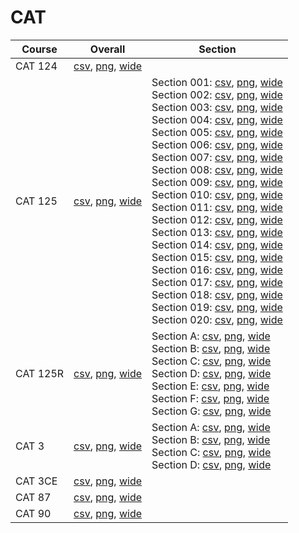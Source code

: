 # CAT

| Course | Overall | Section |
| ------ | ------- | ------- |
| CAT 124 | [csv](https://github.com/UCSD-Historical-Enrollment-Data/2024Spring/blob/main/overall/CAT%20124.csv), [png](https://raw.githubusercontent.com/UCSD-Historical-Enrollment-Data/2024Spring/main/plot_overall/CAT%20124.png), [wide](https://raw.githubusercontent.com/UCSD-Historical-Enrollment-Data/2024Spring/main/plot_overall_wide/CAT%20124.png) |  |
| CAT 125 | [csv](https://github.com/UCSD-Historical-Enrollment-Data/2024Spring/blob/main/overall/CAT%20125.csv), [png](https://raw.githubusercontent.com/UCSD-Historical-Enrollment-Data/2024Spring/main/plot_overall/CAT%20125.png), [wide](https://raw.githubusercontent.com/UCSD-Historical-Enrollment-Data/2024Spring/main/plot_overall_wide/CAT%20125.png) | Section 001: [csv](https://github.com/UCSD-Historical-Enrollment-Data/2024Spring/blob/main/section/CAT%20125_001.csv), [png](https://raw.githubusercontent.com/UCSD-Historical-Enrollment-Data/2024Spring/main/plot_section/CAT%20125_001.png), [wide](https://raw.githubusercontent.com/UCSD-Historical-Enrollment-Data/2024Spring/main/plot_section_wide/CAT%20125_001.png)<br>Section 002: [csv](https://github.com/UCSD-Historical-Enrollment-Data/2024Spring/blob/main/section/CAT%20125_002.csv), [png](https://raw.githubusercontent.com/UCSD-Historical-Enrollment-Data/2024Spring/main/plot_section/CAT%20125_002.png), [wide](https://raw.githubusercontent.com/UCSD-Historical-Enrollment-Data/2024Spring/main/plot_section_wide/CAT%20125_002.png)<br>Section 003: [csv](https://github.com/UCSD-Historical-Enrollment-Data/2024Spring/blob/main/section/CAT%20125_003.csv), [png](https://raw.githubusercontent.com/UCSD-Historical-Enrollment-Data/2024Spring/main/plot_section/CAT%20125_003.png), [wide](https://raw.githubusercontent.com/UCSD-Historical-Enrollment-Data/2024Spring/main/plot_section_wide/CAT%20125_003.png)<br>Section 004: [csv](https://github.com/UCSD-Historical-Enrollment-Data/2024Spring/blob/main/section/CAT%20125_004.csv), [png](https://raw.githubusercontent.com/UCSD-Historical-Enrollment-Data/2024Spring/main/plot_section/CAT%20125_004.png), [wide](https://raw.githubusercontent.com/UCSD-Historical-Enrollment-Data/2024Spring/main/plot_section_wide/CAT%20125_004.png)<br>Section 005: [csv](https://github.com/UCSD-Historical-Enrollment-Data/2024Spring/blob/main/section/CAT%20125_005.csv), [png](https://raw.githubusercontent.com/UCSD-Historical-Enrollment-Data/2024Spring/main/plot_section/CAT%20125_005.png), [wide](https://raw.githubusercontent.com/UCSD-Historical-Enrollment-Data/2024Spring/main/plot_section_wide/CAT%20125_005.png)<br>Section 006: [csv](https://github.com/UCSD-Historical-Enrollment-Data/2024Spring/blob/main/section/CAT%20125_006.csv), [png](https://raw.githubusercontent.com/UCSD-Historical-Enrollment-Data/2024Spring/main/plot_section/CAT%20125_006.png), [wide](https://raw.githubusercontent.com/UCSD-Historical-Enrollment-Data/2024Spring/main/plot_section_wide/CAT%20125_006.png)<br>Section 007: [csv](https://github.com/UCSD-Historical-Enrollment-Data/2024Spring/blob/main/section/CAT%20125_007.csv), [png](https://raw.githubusercontent.com/UCSD-Historical-Enrollment-Data/2024Spring/main/plot_section/CAT%20125_007.png), [wide](https://raw.githubusercontent.com/UCSD-Historical-Enrollment-Data/2024Spring/main/plot_section_wide/CAT%20125_007.png)<br>Section 008: [csv](https://github.com/UCSD-Historical-Enrollment-Data/2024Spring/blob/main/section/CAT%20125_008.csv), [png](https://raw.githubusercontent.com/UCSD-Historical-Enrollment-Data/2024Spring/main/plot_section/CAT%20125_008.png), [wide](https://raw.githubusercontent.com/UCSD-Historical-Enrollment-Data/2024Spring/main/plot_section_wide/CAT%20125_008.png)<br>Section 009: [csv](https://github.com/UCSD-Historical-Enrollment-Data/2024Spring/blob/main/section/CAT%20125_009.csv), [png](https://raw.githubusercontent.com/UCSD-Historical-Enrollment-Data/2024Spring/main/plot_section/CAT%20125_009.png), [wide](https://raw.githubusercontent.com/UCSD-Historical-Enrollment-Data/2024Spring/main/plot_section_wide/CAT%20125_009.png)<br>Section 010: [csv](https://github.com/UCSD-Historical-Enrollment-Data/2024Spring/blob/main/section/CAT%20125_010.csv), [png](https://raw.githubusercontent.com/UCSD-Historical-Enrollment-Data/2024Spring/main/plot_section/CAT%20125_010.png), [wide](https://raw.githubusercontent.com/UCSD-Historical-Enrollment-Data/2024Spring/main/plot_section_wide/CAT%20125_010.png)<br>Section 011: [csv](https://github.com/UCSD-Historical-Enrollment-Data/2024Spring/blob/main/section/CAT%20125_011.csv), [png](https://raw.githubusercontent.com/UCSD-Historical-Enrollment-Data/2024Spring/main/plot_section/CAT%20125_011.png), [wide](https://raw.githubusercontent.com/UCSD-Historical-Enrollment-Data/2024Spring/main/plot_section_wide/CAT%20125_011.png)<br>Section 012: [csv](https://github.com/UCSD-Historical-Enrollment-Data/2024Spring/blob/main/section/CAT%20125_012.csv), [png](https://raw.githubusercontent.com/UCSD-Historical-Enrollment-Data/2024Spring/main/plot_section/CAT%20125_012.png), [wide](https://raw.githubusercontent.com/UCSD-Historical-Enrollment-Data/2024Spring/main/plot_section_wide/CAT%20125_012.png)<br>Section 013: [csv](https://github.com/UCSD-Historical-Enrollment-Data/2024Spring/blob/main/section/CAT%20125_013.csv), [png](https://raw.githubusercontent.com/UCSD-Historical-Enrollment-Data/2024Spring/main/plot_section/CAT%20125_013.png), [wide](https://raw.githubusercontent.com/UCSD-Historical-Enrollment-Data/2024Spring/main/plot_section_wide/CAT%20125_013.png)<br>Section 014: [csv](https://github.com/UCSD-Historical-Enrollment-Data/2024Spring/blob/main/section/CAT%20125_014.csv), [png](https://raw.githubusercontent.com/UCSD-Historical-Enrollment-Data/2024Spring/main/plot_section/CAT%20125_014.png), [wide](https://raw.githubusercontent.com/UCSD-Historical-Enrollment-Data/2024Spring/main/plot_section_wide/CAT%20125_014.png)<br>Section 015: [csv](https://github.com/UCSD-Historical-Enrollment-Data/2024Spring/blob/main/section/CAT%20125_015.csv), [png](https://raw.githubusercontent.com/UCSD-Historical-Enrollment-Data/2024Spring/main/plot_section/CAT%20125_015.png), [wide](https://raw.githubusercontent.com/UCSD-Historical-Enrollment-Data/2024Spring/main/plot_section_wide/CAT%20125_015.png)<br>Section 016: [csv](https://github.com/UCSD-Historical-Enrollment-Data/2024Spring/blob/main/section/CAT%20125_016.csv), [png](https://raw.githubusercontent.com/UCSD-Historical-Enrollment-Data/2024Spring/main/plot_section/CAT%20125_016.png), [wide](https://raw.githubusercontent.com/UCSD-Historical-Enrollment-Data/2024Spring/main/plot_section_wide/CAT%20125_016.png)<br>Section 017: [csv](https://github.com/UCSD-Historical-Enrollment-Data/2024Spring/blob/main/section/CAT%20125_017.csv), [png](https://raw.githubusercontent.com/UCSD-Historical-Enrollment-Data/2024Spring/main/plot_section/CAT%20125_017.png), [wide](https://raw.githubusercontent.com/UCSD-Historical-Enrollment-Data/2024Spring/main/plot_section_wide/CAT%20125_017.png)<br>Section 018: [csv](https://github.com/UCSD-Historical-Enrollment-Data/2024Spring/blob/main/section/CAT%20125_018.csv), [png](https://raw.githubusercontent.com/UCSD-Historical-Enrollment-Data/2024Spring/main/plot_section/CAT%20125_018.png), [wide](https://raw.githubusercontent.com/UCSD-Historical-Enrollment-Data/2024Spring/main/plot_section_wide/CAT%20125_018.png)<br>Section 019: [csv](https://github.com/UCSD-Historical-Enrollment-Data/2024Spring/blob/main/section/CAT%20125_019.csv), [png](https://raw.githubusercontent.com/UCSD-Historical-Enrollment-Data/2024Spring/main/plot_section/CAT%20125_019.png), [wide](https://raw.githubusercontent.com/UCSD-Historical-Enrollment-Data/2024Spring/main/plot_section_wide/CAT%20125_019.png)<br>Section 020: [csv](https://github.com/UCSD-Historical-Enrollment-Data/2024Spring/blob/main/section/CAT%20125_020.csv), [png](https://raw.githubusercontent.com/UCSD-Historical-Enrollment-Data/2024Spring/main/plot_section/CAT%20125_020.png), [wide](https://raw.githubusercontent.com/UCSD-Historical-Enrollment-Data/2024Spring/main/plot_section_wide/CAT%20125_020.png) |
| CAT 125R | [csv](https://github.com/UCSD-Historical-Enrollment-Data/2024Spring/blob/main/overall/CAT%20125R.csv), [png](https://raw.githubusercontent.com/UCSD-Historical-Enrollment-Data/2024Spring/main/plot_overall/CAT%20125R.png), [wide](https://raw.githubusercontent.com/UCSD-Historical-Enrollment-Data/2024Spring/main/plot_overall_wide/CAT%20125R.png) | Section A: [csv](https://github.com/UCSD-Historical-Enrollment-Data/2024Spring/blob/main/section/CAT%20125R_A.csv), [png](https://raw.githubusercontent.com/UCSD-Historical-Enrollment-Data/2024Spring/main/plot_section/CAT%20125R_A.png), [wide](https://raw.githubusercontent.com/UCSD-Historical-Enrollment-Data/2024Spring/main/plot_section_wide/CAT%20125R_A.png)<br>Section B: [csv](https://github.com/UCSD-Historical-Enrollment-Data/2024Spring/blob/main/section/CAT%20125R_B.csv), [png](https://raw.githubusercontent.com/UCSD-Historical-Enrollment-Data/2024Spring/main/plot_section/CAT%20125R_B.png), [wide](https://raw.githubusercontent.com/UCSD-Historical-Enrollment-Data/2024Spring/main/plot_section_wide/CAT%20125R_B.png)<br>Section C: [csv](https://github.com/UCSD-Historical-Enrollment-Data/2024Spring/blob/main/section/CAT%20125R_C.csv), [png](https://raw.githubusercontent.com/UCSD-Historical-Enrollment-Data/2024Spring/main/plot_section/CAT%20125R_C.png), [wide](https://raw.githubusercontent.com/UCSD-Historical-Enrollment-Data/2024Spring/main/plot_section_wide/CAT%20125R_C.png)<br>Section D: [csv](https://github.com/UCSD-Historical-Enrollment-Data/2024Spring/blob/main/section/CAT%20125R_D.csv), [png](https://raw.githubusercontent.com/UCSD-Historical-Enrollment-Data/2024Spring/main/plot_section/CAT%20125R_D.png), [wide](https://raw.githubusercontent.com/UCSD-Historical-Enrollment-Data/2024Spring/main/plot_section_wide/CAT%20125R_D.png)<br>Section E: [csv](https://github.com/UCSD-Historical-Enrollment-Data/2024Spring/blob/main/section/CAT%20125R_E.csv), [png](https://raw.githubusercontent.com/UCSD-Historical-Enrollment-Data/2024Spring/main/plot_section/CAT%20125R_E.png), [wide](https://raw.githubusercontent.com/UCSD-Historical-Enrollment-Data/2024Spring/main/plot_section_wide/CAT%20125R_E.png)<br>Section F: [csv](https://github.com/UCSD-Historical-Enrollment-Data/2024Spring/blob/main/section/CAT%20125R_F.csv), [png](https://raw.githubusercontent.com/UCSD-Historical-Enrollment-Data/2024Spring/main/plot_section/CAT%20125R_F.png), [wide](https://raw.githubusercontent.com/UCSD-Historical-Enrollment-Data/2024Spring/main/plot_section_wide/CAT%20125R_F.png)<br>Section G: [csv](https://github.com/UCSD-Historical-Enrollment-Data/2024Spring/blob/main/section/CAT%20125R_G.csv), [png](https://raw.githubusercontent.com/UCSD-Historical-Enrollment-Data/2024Spring/main/plot_section/CAT%20125R_G.png), [wide](https://raw.githubusercontent.com/UCSD-Historical-Enrollment-Data/2024Spring/main/plot_section_wide/CAT%20125R_G.png) |
| CAT 3 | [csv](https://github.com/UCSD-Historical-Enrollment-Data/2024Spring/blob/main/overall/CAT%203.csv), [png](https://raw.githubusercontent.com/UCSD-Historical-Enrollment-Data/2024Spring/main/plot_overall/CAT%203.png), [wide](https://raw.githubusercontent.com/UCSD-Historical-Enrollment-Data/2024Spring/main/plot_overall_wide/CAT%203.png) | Section A: [csv](https://github.com/UCSD-Historical-Enrollment-Data/2024Spring/blob/main/section/CAT%203_A.csv), [png](https://raw.githubusercontent.com/UCSD-Historical-Enrollment-Data/2024Spring/main/plot_section/CAT%203_A.png), [wide](https://raw.githubusercontent.com/UCSD-Historical-Enrollment-Data/2024Spring/main/plot_section_wide/CAT%203_A.png)<br>Section B: [csv](https://github.com/UCSD-Historical-Enrollment-Data/2024Spring/blob/main/section/CAT%203_B.csv), [png](https://raw.githubusercontent.com/UCSD-Historical-Enrollment-Data/2024Spring/main/plot_section/CAT%203_B.png), [wide](https://raw.githubusercontent.com/UCSD-Historical-Enrollment-Data/2024Spring/main/plot_section_wide/CAT%203_B.png)<br>Section C: [csv](https://github.com/UCSD-Historical-Enrollment-Data/2024Spring/blob/main/section/CAT%203_C.csv), [png](https://raw.githubusercontent.com/UCSD-Historical-Enrollment-Data/2024Spring/main/plot_section/CAT%203_C.png), [wide](https://raw.githubusercontent.com/UCSD-Historical-Enrollment-Data/2024Spring/main/plot_section_wide/CAT%203_C.png)<br>Section D: [csv](https://github.com/UCSD-Historical-Enrollment-Data/2024Spring/blob/main/section/CAT%203_D.csv), [png](https://raw.githubusercontent.com/UCSD-Historical-Enrollment-Data/2024Spring/main/plot_section/CAT%203_D.png), [wide](https://raw.githubusercontent.com/UCSD-Historical-Enrollment-Data/2024Spring/main/plot_section_wide/CAT%203_D.png) |
| CAT 3CE | [csv](https://github.com/UCSD-Historical-Enrollment-Data/2024Spring/blob/main/overall/CAT%203CE.csv), [png](https://raw.githubusercontent.com/UCSD-Historical-Enrollment-Data/2024Spring/main/plot_overall/CAT%203CE.png), [wide](https://raw.githubusercontent.com/UCSD-Historical-Enrollment-Data/2024Spring/main/plot_overall_wide/CAT%203CE.png) |  |
| CAT 87 | [csv](https://github.com/UCSD-Historical-Enrollment-Data/2024Spring/blob/main/overall/CAT%2087.csv), [png](https://raw.githubusercontent.com/UCSD-Historical-Enrollment-Data/2024Spring/main/plot_overall/CAT%2087.png), [wide](https://raw.githubusercontent.com/UCSD-Historical-Enrollment-Data/2024Spring/main/plot_overall_wide/CAT%2087.png) |  |
| CAT 90 | [csv](https://github.com/UCSD-Historical-Enrollment-Data/2024Spring/blob/main/overall/CAT%2090.csv), [png](https://raw.githubusercontent.com/UCSD-Historical-Enrollment-Data/2024Spring/main/plot_overall/CAT%2090.png), [wide](https://raw.githubusercontent.com/UCSD-Historical-Enrollment-Data/2024Spring/main/plot_overall_wide/CAT%2090.png) |  |
